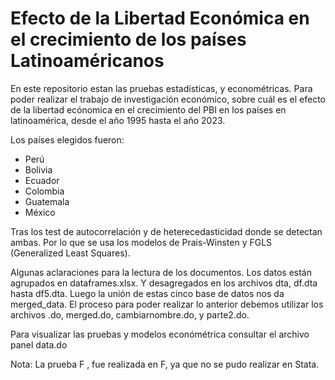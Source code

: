 # Efecto de la Libertad Económica en el crecimiento de los países Latinoaméricanos

En este repositorio estan las pruebas estadísticas, y econométricas. Para poder realizar el trabajo de investigación económico, sobre cuál es el efecto de la libertad ecónomica en el crecimiento del PBI en los países en latinoamérica, desde el año 1995 hasta el año 2023.

Los países elegidos fueron: 
* Perú
* Bolivia
* Ecuador
* Colombia
* Guatemala
* México


Tras los test de autocorrelación y de heterecedasticidad donde se detectan ambas. Por lo que se usa los modelos de Prais-Winsten y FGLS (Generalized Least Squares).


Algunas aclaraciones para la lectura de los documentos.
Los datos están agrupados en dataframes.xlsx. Y desagregados en los archivos dta, df.dta hasta df5.dta. Luego la unión de estas cinco base de datos nos da merged_data.
El proceso para poder realizar lo anterior debemos utilizar los archivos .do, merged.do, cambiarnombre.do, y parte2.do.

Para visualizar las pruebas y modelos económétrica consultar el archivo panel data.do

Nota: La prueba F , fue realizada en F, ya que no se pudo realizar en Stata.
